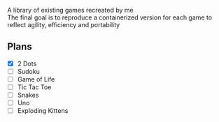 A library of existing games recreated by me </br>
The final goal is to reproduce a containerized version for each game to reflect agility, efficiency and portability

## Plans

- [x] 2 Dots
- [ ] Sudoku
- [ ] Game of Life
- [ ] Tic Tac Toe
- [ ] Snakes
- [ ] Uno
- [ ] Exploding Kittens
